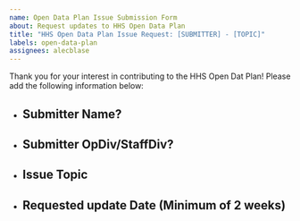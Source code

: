 ```yaml
---
name: Open Data Plan Issue Submission Form
about: Request updates to HHS Open Data Plan
title: "HHS Open Data Plan Issue Request: [SUBMITTER] - [TOPIC]"
labels: open-data-plan 
assignees: alecblase
---
```


Thank you for your interest in contributing to the HHS Open Dat Plan! Please add the following information below: 

- Submitter Name?
  - 
- Submitter OpDiv/StaffDiv?
  - 
- Issue Topic
  - 
- Requested update Date (Minimum of 2 weeks)
  -

